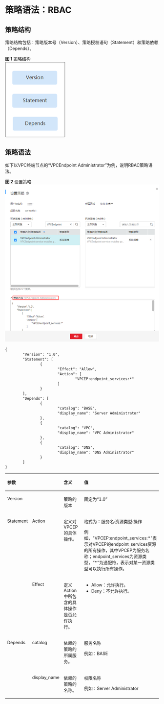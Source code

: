 # 策略语法：RBAC<a name="vpcep_ug_0004"></a>

## 策略结构<a name="zh-cn_topic_0173481717_zh-cn_topic_0172268190_section1661242202715"></a>

策略结构包括：策略版本号（Version）、策略授权语句（Statement）和策略依赖（Depends）。

**图 1**  策略结构<a name="zh-cn_topic_0173481717_zh-cn_topic_0172268190_fig2641112616326"></a>  
![](figures/策略结构.png "策略结构")

## 策略语法<a name="zh-cn_topic_0173481717_zh-cn_topic_0172268190_section1030510262812"></a>

如下以VPC终端节点的“VPCEndpoint Administrator”为例，说明RBAC策略语法。

**图 2**  设置策略<a name="zh-cn_topic_0173481717_zh-cn_topic_0172268190_fig167521424204319"></a>  
![](figures/设置策略.png "设置策略")

```
{
        "Version": "1.0",
        "Statement": [
                {
                        "Effect": "Allow",
                        "Action": [
                                "VPCEP:endpoint_services:*"
                        ]
                }
        ],
        "Depends": [
                {
                        "catalog": "BASE",
                        "display_name": "Server Administrator"
                },
                {
                        "catalog": "VPC",
                        "display_name": "VPC Administrator"
                },
                {
                        "catalog": "DNS",
                        "display_name": "DNS Administrator"
                }
        ]
}
```

<a name="zh-cn_topic_0173481717_zh-cn_topic_0172268190_table4805855114411"></a>
<table><thead align="left"><tr id="zh-cn_topic_0173481717_zh-cn_topic_0172268190_row8886195594416"><th class="cellrowborder" colspan="2" valign="top" id="mcps1.1.5.1.1"><p id="zh-cn_topic_0173481717_zh-cn_topic_0172268190_p208861355114419"><a name="zh-cn_topic_0173481717_zh-cn_topic_0172268190_p208861355114419"></a><a name="zh-cn_topic_0173481717_zh-cn_topic_0172268190_p208861355114419"></a>参数</p>
</th>
<th class="cellrowborder" valign="top" id="mcps1.1.5.1.2"><p id="zh-cn_topic_0173481717_zh-cn_topic_0172268190_p17886165510447"><a name="zh-cn_topic_0173481717_zh-cn_topic_0172268190_p17886165510447"></a><a name="zh-cn_topic_0173481717_zh-cn_topic_0172268190_p17886165510447"></a>含义</p>
</th>
<th class="cellrowborder" valign="top" id="mcps1.1.5.1.3"><p id="zh-cn_topic_0173481717_zh-cn_topic_0172268190_p1388655514447"><a name="zh-cn_topic_0173481717_zh-cn_topic_0172268190_p1388655514447"></a><a name="zh-cn_topic_0173481717_zh-cn_topic_0172268190_p1388655514447"></a>值</p>
</th>
</tr>
</thead>
<tbody><tr id="zh-cn_topic_0173481717_zh-cn_topic_0172268190_row3886655114415"><td class="cellrowborder" colspan="2" valign="top" headers="mcps1.1.5.1.1 "><p id="zh-cn_topic_0173481717_zh-cn_topic_0172268190_p12886155154416"><a name="zh-cn_topic_0173481717_zh-cn_topic_0172268190_p12886155154416"></a><a name="zh-cn_topic_0173481717_zh-cn_topic_0172268190_p12886155154416"></a>Version</p>
</td>
<td class="cellrowborder" valign="top" headers="mcps1.1.5.1.2 "><p id="zh-cn_topic_0173481717_zh-cn_topic_0172268190_p1988635512447"><a name="zh-cn_topic_0173481717_zh-cn_topic_0172268190_p1988635512447"></a><a name="zh-cn_topic_0173481717_zh-cn_topic_0172268190_p1988635512447"></a>策略的版本</p>
</td>
<td class="cellrowborder" valign="top" headers="mcps1.1.5.1.3 "><p id="zh-cn_topic_0173481717_zh-cn_topic_0172268190_p8886115564418"><a name="zh-cn_topic_0173481717_zh-cn_topic_0172268190_p8886115564418"></a><a name="zh-cn_topic_0173481717_zh-cn_topic_0172268190_p8886115564418"></a>固定为“1.0”</p>
</td>
</tr>
<tr id="zh-cn_topic_0173481717_zh-cn_topic_0172268190_row5887185515441"><td class="cellrowborder" rowspan="2" valign="top" width="17.17171717171717%" headers="mcps1.1.5.1.1 "><p id="zh-cn_topic_0173481717_zh-cn_topic_0172268190_p128871755134412"><a name="zh-cn_topic_0173481717_zh-cn_topic_0172268190_p128871755134412"></a><a name="zh-cn_topic_0173481717_zh-cn_topic_0172268190_p128871755134412"></a>Statement</p>
</td>
<td class="cellrowborder" valign="top" width="17.17171717171717%" headers="mcps1.1.5.1.1 "><p id="zh-cn_topic_0173481717_zh-cn_topic_0172268190_p08878555448"><a name="zh-cn_topic_0173481717_zh-cn_topic_0172268190_p08878555448"></a><a name="zh-cn_topic_0173481717_zh-cn_topic_0172268190_p08878555448"></a>Action</p>
</td>
<td class="cellrowborder" valign="top" width="28.28282828282828%" headers="mcps1.1.5.1.2 "><p id="zh-cn_topic_0173481717_zh-cn_topic_0172268190_p178871955184419"><a name="zh-cn_topic_0173481717_zh-cn_topic_0172268190_p178871955184419"></a><a name="zh-cn_topic_0173481717_zh-cn_topic_0172268190_p178871955184419"></a>定义对VPCEP的具体操作。</p>
</td>
<td class="cellrowborder" valign="top" width="37.37373737373737%" headers="mcps1.1.5.1.3 "><p id="zh-cn_topic_0173481717_zh-cn_topic_0172268190_p2088785524410"><a name="zh-cn_topic_0173481717_zh-cn_topic_0172268190_p2088785524410"></a><a name="zh-cn_topic_0173481717_zh-cn_topic_0172268190_p2088785524410"></a>格式为：服务名:资源类型:操作</p>
<p id="p545410186276"><a name="p545410186276"></a><a name="p545410186276"></a>例如，"VPCEP:endpoint_services:*"表示对VPCEP的endpoint_services资源的所有操作，其中VPCEP为服务名称；endpoint_services为资源类型，“*”为通配符，表示对某一资源类型可以执行所有操作。</p>
</td>
</tr>
<tr id="zh-cn_topic_0173481717_zh-cn_topic_0172268190_row188785524410"><td class="cellrowborder" valign="top" headers="mcps1.1.5.1.1 "><p id="zh-cn_topic_0173481717_zh-cn_topic_0172268190_p1887755154417"><a name="zh-cn_topic_0173481717_zh-cn_topic_0172268190_p1887755154417"></a><a name="zh-cn_topic_0173481717_zh-cn_topic_0172268190_p1887755154417"></a>Effect</p>
</td>
<td class="cellrowborder" valign="top" headers="mcps1.1.5.1.1 "><p id="zh-cn_topic_0173481717_zh-cn_topic_0172268190_p1788719556444"><a name="zh-cn_topic_0173481717_zh-cn_topic_0172268190_p1788719556444"></a><a name="zh-cn_topic_0173481717_zh-cn_topic_0172268190_p1788719556444"></a>定义Action中所包含的具体操作是否允许执行。</p>
</td>
<td class="cellrowborder" valign="top" headers="mcps1.1.5.1.2 "><a name="zh-cn_topic_0173481717_zh-cn_topic_0172268190_ul188871455134417"></a><a name="zh-cn_topic_0173481717_zh-cn_topic_0172268190_ul188871455134417"></a><ul id="zh-cn_topic_0173481717_zh-cn_topic_0172268190_ul188871455134417"><li>Allow：允许执行。</li><li>Deny：不允许执行。</li></ul>
</td>
</tr>
<tr id="zh-cn_topic_0173481717_zh-cn_topic_0172268190_row1588715544411"><td class="cellrowborder" rowspan="2" valign="top" width="17.17171717171717%" headers="mcps1.1.5.1.1 "><p id="zh-cn_topic_0173481717_zh-cn_topic_0172268190_p1688715555445"><a name="zh-cn_topic_0173481717_zh-cn_topic_0172268190_p1688715555445"></a><a name="zh-cn_topic_0173481717_zh-cn_topic_0172268190_p1688715555445"></a>Depends</p>
</td>
<td class="cellrowborder" valign="top" width="17.17171717171717%" headers="mcps1.1.5.1.1 "><p id="zh-cn_topic_0173481717_zh-cn_topic_0172268190_p38871055154411"><a name="zh-cn_topic_0173481717_zh-cn_topic_0172268190_p38871055154411"></a><a name="zh-cn_topic_0173481717_zh-cn_topic_0172268190_p38871055154411"></a>catalog</p>
</td>
<td class="cellrowborder" valign="top" width="28.28282828282828%" headers="mcps1.1.5.1.2 "><p id="zh-cn_topic_0173481717_zh-cn_topic_0172268190_p12887115544418"><a name="zh-cn_topic_0173481717_zh-cn_topic_0172268190_p12887115544418"></a><a name="zh-cn_topic_0173481717_zh-cn_topic_0172268190_p12887115544418"></a>依赖的策略的所属服务。</p>
</td>
<td class="cellrowborder" valign="top" width="37.37373737373737%" headers="mcps1.1.5.1.3 "><p id="zh-cn_topic_0173481717_zh-cn_topic_0172268190_p18887185574414"><a name="zh-cn_topic_0173481717_zh-cn_topic_0172268190_p18887185574414"></a><a name="zh-cn_topic_0173481717_zh-cn_topic_0172268190_p18887185574414"></a>服务名称</p>
<p id="zh-cn_topic_0173481717_zh-cn_topic_0172268190_p2088795524414"><a name="zh-cn_topic_0173481717_zh-cn_topic_0172268190_p2088795524414"></a><a name="zh-cn_topic_0173481717_zh-cn_topic_0172268190_p2088795524414"></a>例如：BASE</p>
</td>
</tr>
<tr id="zh-cn_topic_0173481717_zh-cn_topic_0172268190_row38871155174412"><td class="cellrowborder" valign="top" headers="mcps1.1.5.1.1 "><p id="zh-cn_topic_0173481717_zh-cn_topic_0172268190_p3887355204419"><a name="zh-cn_topic_0173481717_zh-cn_topic_0172268190_p3887355204419"></a><a name="zh-cn_topic_0173481717_zh-cn_topic_0172268190_p3887355204419"></a>display_name</p>
</td>
<td class="cellrowborder" valign="top" headers="mcps1.1.5.1.1 "><p id="zh-cn_topic_0173481717_zh-cn_topic_0172268190_p12887655154413"><a name="zh-cn_topic_0173481717_zh-cn_topic_0172268190_p12887655154413"></a><a name="zh-cn_topic_0173481717_zh-cn_topic_0172268190_p12887655154413"></a>依赖的策略的名称。</p>
</td>
<td class="cellrowborder" valign="top" headers="mcps1.1.5.1.2 "><p id="zh-cn_topic_0173481717_zh-cn_topic_0172268190_p158887551446"><a name="zh-cn_topic_0173481717_zh-cn_topic_0172268190_p158887551446"></a><a name="zh-cn_topic_0173481717_zh-cn_topic_0172268190_p158887551446"></a>权限名称</p>
<p id="zh-cn_topic_0173481717_zh-cn_topic_0172268190_p688825519446"><a name="zh-cn_topic_0173481717_zh-cn_topic_0172268190_p688825519446"></a><a name="zh-cn_topic_0173481717_zh-cn_topic_0172268190_p688825519446"></a>例如：Server Administrator</p>
</td>
</tr>
</tbody>
</table>

